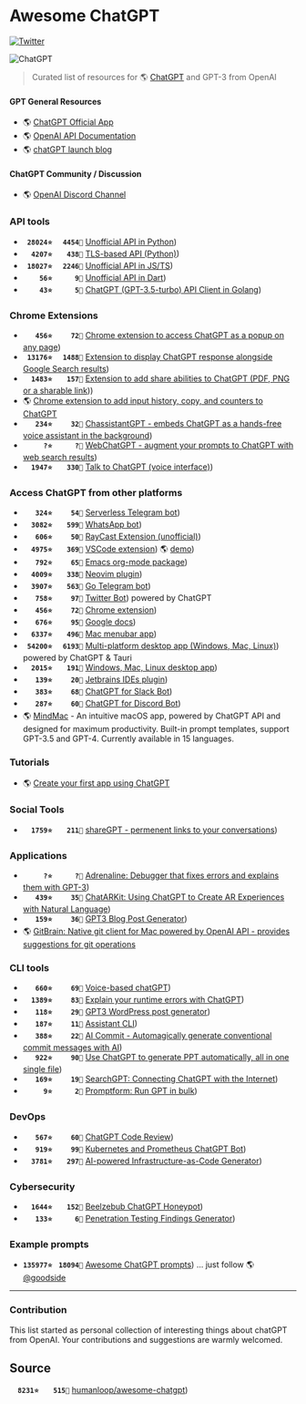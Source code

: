 # Awesome ChatGPT
[![Twitter](https://img.shields.io/twitter/url.svg?label=Follow%20%40humanloop&style=social&url=https%3A%2F%2Ftwitter.com-humanloop)](https://twitter.com/humanloop)


![ChatGPT](/chatgpt-header.png)

> Curated list of resources for 🌎 [ChatGPT](chat.openai.com) and GPT-3 from OpenAI

#### GPT General Resources

- 🌎 [ChatGPT Official App](chat.openai.com)
- 🌎 [OpenAI API Documentation](beta.openai.com/docs)
- 🌎 [chatGPT launch blog](openai.com/blog/chatgpt/)

#### ChatGPT Community / Discussion
- 🌎 [OpenAI Discord Channel](discord.com/invite/openai)


### API tools
- <b><code>&nbsp;28024⭐</code></b> <b><code>&nbsp;&nbsp;4454🍴</code></b> [Unofficial API in Python](https://github.com/acheong08/ChatGPT))
- <b><code>&nbsp;&nbsp;4207⭐</code></b> <b><code>&nbsp;&nbsp;&nbsp;438🍴</code></b> [TLS-based API (Python)](https://github.com/rawandahmad698/PyChatGPT))
- <b><code>&nbsp;18027⭐</code></b> <b><code>&nbsp;&nbsp;2246🍴</code></b> [Unofficial API in JS/TS](https://github.com/transitive-bullshit/chatgpt-api))
- <b><code>&nbsp;&nbsp;&nbsp;&nbsp;56⭐</code></b> <b><code>&nbsp;&nbsp;&nbsp;&nbsp;&nbsp;9🍴</code></b> [Unofficial API in Dart](https://github.com/MisterJimson/chatgpt_api_dart))
- <b><code>&nbsp;&nbsp;&nbsp;&nbsp;43⭐</code></b> <b><code>&nbsp;&nbsp;&nbsp;&nbsp;&nbsp;5🍴</code></b> [ChatGPT (GPT-3.5-turbo) API Client in Golang](https://github.com/AlmazDelDiablo/gpt3-5-turbo-go))

### Chrome Extensions
- <b><code>&nbsp;&nbsp;&nbsp;456⭐</code></b> <b><code>&nbsp;&nbsp;&nbsp;&nbsp;72🍴</code></b> [Chrome extension to access ChatGPT as a popup on any page](https://github.com/kazuki-sf/ChatGPT_Extension))
- <b><code>&nbsp;13176⭐</code></b> <b><code>&nbsp;&nbsp;1488🍴</code></b> [Extension to display ChatGPT response alongside Google Search results](https://github.com/wong2/chat-gpt-google-extension))
- <b><code>&nbsp;&nbsp;1483⭐</code></b> <b><code>&nbsp;&nbsp;&nbsp;157🍴</code></b> [Extension to add share abilities to ChatGPT (PDF, PNG or a sharable link](https://github.com/liady/ChatGPT-pdf)))
- 🌎 [Chrome extension to add input history, copy, and counters to ChatGPT](chrome.google.com/webstore/detail/superpower-chatgpt/amhmeenmapldpjdedekalnfifgnpfnkc)
- <b><code>&nbsp;&nbsp;&nbsp;234⭐</code></b> <b><code>&nbsp;&nbsp;&nbsp;&nbsp;32🍴</code></b> [ChassistantGPT - embeds ChatGPT as a hands-free voice assistant in the background](https://github.com/idosal/assistant-chat-gpt))
- <b><code>&nbsp;&nbsp;&nbsp;&nbsp;&nbsp;?⭐</code></b> <b><code>&nbsp;&nbsp;&nbsp;&nbsp;&nbsp;?🍴</code></b> [WebChatGPT - augment your prompts to ChatGPT with web search results](https://github.com/qunash/chatgpt-advanced/))
- <b><code>&nbsp;&nbsp;1947⭐</code></b> <b><code>&nbsp;&nbsp;&nbsp;330🍴</code></b> [Talk to ChatGPT (voice interface)](https://github.com/C-Nedelcu/talk-to-chatgpt))


### Access ChatGPT from other platforms
- <b><code>&nbsp;&nbsp;&nbsp;324⭐</code></b> <b><code>&nbsp;&nbsp;&nbsp;&nbsp;54🍴</code></b> [Serverless Telegram bot](https://github.com/franalgaba/chatgpt-telegram-bot-serverless))
- <b><code>&nbsp;&nbsp;3082⭐</code></b> <b><code>&nbsp;&nbsp;&nbsp;599🍴</code></b> [WhatsApp bot](https://github.com/danielgross/whatsapp-gpt))
- <b><code>&nbsp;&nbsp;&nbsp;606⭐</code></b> <b><code>&nbsp;&nbsp;&nbsp;&nbsp;50🍴</code></b> [RayCast Extension (unofficial)](https://github.com/abielzulio/chatgpt-raycast))
- <b><code>&nbsp;&nbsp;4975⭐</code></b> <b><code>&nbsp;&nbsp;&nbsp;369🍴</code></b> [VSCode extension](https://github.com/mpociot/chatgpt-vscode))  🌎 [demo](twitter.com/marcelpociot/status/1599180144551526400))
- <b><code>&nbsp;&nbsp;&nbsp;792⭐</code></b> <b><code>&nbsp;&nbsp;&nbsp;&nbsp;65🍴</code></b> [Emacs org-mode package](https://github.com/rksm/org-ai))
- <b><code>&nbsp;&nbsp;4009⭐</code></b> <b><code>&nbsp;&nbsp;&nbsp;338🍴</code></b> [Neovim plugin](https://github.com/jackMort/ChatGPT.nvim))
- <b><code>&nbsp;&nbsp;3907⭐</code></b> <b><code>&nbsp;&nbsp;&nbsp;563🍴</code></b> [Go Telegram bot](https://github.com/m1guelpf/chatgpt-telegram))
- <b><code>&nbsp;&nbsp;&nbsp;758⭐</code></b> <b><code>&nbsp;&nbsp;&nbsp;&nbsp;97🍴</code></b> [Twitter Bot](https://github.com/transitive-bullshit/chatgpt-twitter-bot)) powered by ChatGPT
- <b><code>&nbsp;&nbsp;&nbsp;456⭐</code></b> <b><code>&nbsp;&nbsp;&nbsp;&nbsp;72🍴</code></b> [Chrome extension](https://github.com/kazuki-sf/ChatGPT_Extension))
- <b><code>&nbsp;&nbsp;&nbsp;676⭐</code></b> <b><code>&nbsp;&nbsp;&nbsp;&nbsp;95🍴</code></b> [Google docs](https://github.com/cesarhuret/docGPT))
- <b><code>&nbsp;&nbsp;6337⭐</code></b> <b><code>&nbsp;&nbsp;&nbsp;496🍴</code></b> [Mac menubar app](https://github.com/vincelwt/chatgpt-mac))
- <b><code>&nbsp;54200⭐</code></b> <b><code>&nbsp;&nbsp;6193🍴</code></b> [Multi-platform desktop app (Windows, Mac, Linux)](https://github.com/lencx/ChatGPT)) powered by ChatGPT & Tauri
- <b><code>&nbsp;&nbsp;2015⭐</code></b> <b><code>&nbsp;&nbsp;&nbsp;191🍴</code></b> [Windows, Mac, Linux desktop app](https://github.com/sonnylazuardi/chatgpt-desktop))
- <b><code>&nbsp;&nbsp;&nbsp;139⭐</code></b> <b><code>&nbsp;&nbsp;&nbsp;&nbsp;20🍴</code></b> [Jetbrains IDEs plugin](https://github.com/LiLittleCat/intellij-chatgpt))
- <b><code>&nbsp;&nbsp;&nbsp;383⭐</code></b> <b><code>&nbsp;&nbsp;&nbsp;&nbsp;68🍴</code></b> [ChatGPT for Slack Bot](https://github.com/pedrorito/ChatGPTSlackBot))
- <b><code>&nbsp;&nbsp;&nbsp;287⭐</code></b> <b><code>&nbsp;&nbsp;&nbsp;&nbsp;60🍴</code></b> [ChatGPT for Discord Bot](https://github.com/m1guelpf/chatgpt-discord))
- 🌎 [MindMac](mindmac.app) - An intuitive macOS app, powered by ChatGPT API and designed for maximum productivity. Built-in prompt templates, support GPT-3.5 and GPT-4. Currently available in 15 languages.

### Tutorials
- 🌎 [Create your first app using ChatGPT](genez.io/blog/create-your-first-app-using-chatgpt/)

### Social Tools
- <b><code>&nbsp;&nbsp;1759⭐</code></b> <b><code>&nbsp;&nbsp;&nbsp;211🍴</code></b> [shareGPT - permenent links to your conversations](https://github.com/domeccleston/sharegpt))

### Applications
- <b><code>&nbsp;&nbsp;&nbsp;&nbsp;&nbsp;?⭐</code></b> <b><code>&nbsp;&nbsp;&nbsp;&nbsp;&nbsp;?🍴</code></b> [Adrenaline: Debugger that fixes errors and explains them with GPT-3](https://github.com/shobrook/adrenaline/))
- <b><code>&nbsp;&nbsp;&nbsp;439⭐</code></b> <b><code>&nbsp;&nbsp;&nbsp;&nbsp;35🍴</code></b> [ChatARKit: Using ChatGPT to Create AR Experiences with Natural Language](https://github.com/trzy/ChatARKit))
- <b><code>&nbsp;&nbsp;&nbsp;159⭐</code></b> <b><code>&nbsp;&nbsp;&nbsp;&nbsp;36🍴</code></b> [GPT3 Blog Post Generator](https://github.com/simplysabir/AI-Writing-Assistant))
- 🌎 [GitBrain: Native git client for Mac powered by OpenAI API - provides suggestions for git operations](gitbrain.dev)
  
### CLI tools
- <b><code>&nbsp;&nbsp;&nbsp;660⭐</code></b> <b><code>&nbsp;&nbsp;&nbsp;&nbsp;69🍴</code></b> [Voice-based chatGPT](https://github.com/platelminto/chatgpt-conversation))
- <b><code>&nbsp;&nbsp;1389⭐</code></b> <b><code>&nbsp;&nbsp;&nbsp;&nbsp;83🍴</code></b> [Explain your runtime errors with ChatGPT](https://github.com/shobrook/stackexplain))
- <b><code>&nbsp;&nbsp;&nbsp;118⭐</code></b> <b><code>&nbsp;&nbsp;&nbsp;&nbsp;29🍴</code></b> [GPT3 WordPress post generator](https://github.com/nicolaballotta/gtp3-wordpress-post-generator))
- <b><code>&nbsp;&nbsp;&nbsp;187⭐</code></b> <b><code>&nbsp;&nbsp;&nbsp;&nbsp;11🍴</code></b> [Assistant CLI](https://github.com/diciaup/assistant-cli))
- <b><code>&nbsp;&nbsp;&nbsp;388⭐</code></b> <b><code>&nbsp;&nbsp;&nbsp;&nbsp;22🍴</code></b> [AI Commit - Automagically generate conventional commit messages with AI](https://github.com/guanguans/ai-commit))
- <b><code>&nbsp;&nbsp;&nbsp;922⭐</code></b> <b><code>&nbsp;&nbsp;&nbsp;&nbsp;90🍴</code></b> [Use ChatGPT to generate PPT automatically, all in one single file](https://github.com/williamfzc/chat-gpt-ppt))
- <b><code>&nbsp;&nbsp;&nbsp;169⭐</code></b> <b><code>&nbsp;&nbsp;&nbsp;&nbsp;19🍴</code></b> [SearchGPT: Connecting ChatGPT with the Internet](https://github.com/tobiasbueschel/search-gpt))
- <b><code>&nbsp;&nbsp;&nbsp;&nbsp;&nbsp;9⭐</code></b> <b><code>&nbsp;&nbsp;&nbsp;&nbsp;&nbsp;2🍴</code></b> [Promptform: Run GPT in bulk](https://github.com/jasonstitt/promptform))

### DevOps
- <b><code>&nbsp;&nbsp;&nbsp;567⭐</code></b> <b><code>&nbsp;&nbsp;&nbsp;&nbsp;60🍴</code></b> [ChatGPT Code Review](https://github.com/kxxt/chatgpt-action))
- <b><code>&nbsp;&nbsp;&nbsp;919⭐</code></b> <b><code>&nbsp;&nbsp;&nbsp;&nbsp;99🍴</code></b> [Kubernetes and Prometheus ChatGPT Bot](https://github.com/robusta-dev/kubernetes-chatgpt-bot))
- <b><code>&nbsp;&nbsp;3781⭐</code></b> <b><code>&nbsp;&nbsp;&nbsp;297🍴</code></b> [AI-powered Infrastructure-as-Code Generator](https://github.com/gofireflyio/aiac))

### Cybersecurity
- <b><code>&nbsp;&nbsp;1644⭐</code></b> <b><code>&nbsp;&nbsp;&nbsp;152🍴</code></b> [Beelzebub ChatGPT Honeypot](https://github.com/mariocandela/beelzebub))
- <b><code>&nbsp;&nbsp;&nbsp;133⭐</code></b> <b><code>&nbsp;&nbsp;&nbsp;&nbsp;&nbsp;6🍴</code></b> [Penetration Testing Findings Generator](https://github.com/Stratus-Security/FinGen))

### Example prompts
- <b><code>135977⭐</code></b> <b><code>&nbsp;18094🍴</code></b> [Awesome ChatGPT prompts](https://github.com/f/awesome-chatgpt-prompts))
... just follow 🌎 [@goodside](twitter.com/goodside)




---

### Contribution

This list started as personal collection of interesting things about chatGPT from OpenAI. Your contributions and suggestions are warmly welcomed.

## Source
<b><code>&nbsp;&nbsp;8231⭐</code></b> <b><code>&nbsp;&nbsp;&nbsp;515🍴</code></b> [humanloop/awesome-chatgpt](https://github.com/humanloop/awesome-chatgpt))